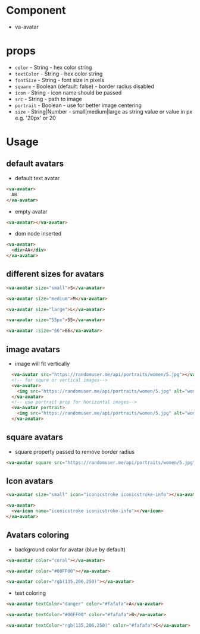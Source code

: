 # Component
* va-avatar

# props
* `color` - String - hex color string
* `textColor` - String - hex color string
* `fontSize` - String - font size in pixels
* `square` - Boolean (default: false) - border radius disabled
* `icon` - String - icon name should be passed
* `src` - String - path to image
* `portrait` - Boolean - use for better image centering
* `size` - String|Number - small|medium|large as string value or value in px e.g. '20px' or 20

# Usage

## default avatars
*  default text avatar
```html
<va-avatar>
  AB
</va-avatar>
``` 
* empty avatar

```html
<va-avatar></va-avatar>
```
* dom node inserted
```html
<va-avatar>
  <div>AA</div>
</va-avatar>
```
## different sizes for avatars

```html
<va-avatar size="small">S</va-avatar>

<va-avatar size="medium">M</va-avatar>

<va-avatar size="large">L</va-avatar>

<va-avatar size="55px">55</va-avatar> 

<va-avatar :size="66">66</va-avatar> 
```
## image avatars
* image will fit vertically

```html
  <va-avatar src="https://randomuser.me/api/portraits/women/5.jpg"></va-avatar>
  <!-- for squre or vertical images-->
  <va-avatar>
    <img src="https://randomuser.me/api/portraits/women/5.jpg" alt="woman">
  </va-avatar>
  <!-- use portrait prop for horizontal images-->
  <va-avatar portrait>
    <img src="https://randomuser.me/api/portraits/women/5.jpg" alt="woman">
  </va-avatar>
```

## square avatars

* square property passed to remove border radius
```html
<va-avatar square src="https://randomuser.me/api/portraits/women/5.jpg"></va-avatar>
```

## Icon avatars
```html
<va-avatar size="small" icon="iconicstroke iconicstroke-info"></va-avatar>

<va-avatar>
  <va-icon name="iconicstroke iconicstroke-info"></va-icon>
</va-avatar>
```
## Avatars coloring
* background color for avatar (blue by default)

```html
<va-avatar color="coral"></va-avatar>

<va-avatar color="#00FF00"></va-avatar>

<va-avatar color="rgb(135,206,250)"></va-avatar>
```

* text coloring
```html
<va-avatar textColor="danger" color="#fafafa">A</va-avatar>

<va-avatar textColor="#00FF00" color="#fafafa">B</va-avatar>

<va-avatar textColor="rgb(135,206,250)" color="#fafafa">C</va-avatar>
```
